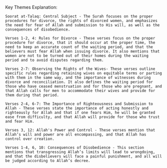 Key Themes Explanation:

    Soorat at-Talaq: Central Subject - The Surah focuses on the proper procedures for divorce, the rights of divorced women, and emphasizes the need for fear of Allah and submission to His will, as well as the consequences of disobedience.

    Verses 1-2, 4: Rules for Divorce - These verses focus on the proper procedure for divorce, that it should occur at the proper time, the need to keep an accurate count of the waiting period, and that the believers must fear Allah when issuing divorce. It also mentions that women are not to be turned out of their homes during the waiting period and to avoid disputes regarding them.

    Verses 2-7: Observing the Rights of the Wives- These verses outline specific rules regarding retaining wives on equitable terms or parting with them in the same way, and the importance of witnesses during divorce and reconciliation. It also defines the waiting period for those who have ceased menstruation and for those who are pregnant, and that Allah calls for men to accommodate their wives and provide for them during that period.

    Verses 2-4, 6-7: The Importance of Righteousness and Submission to Allah - These verses state the importance of acting honestly and righteously for Allah and that if one fears Him, he will be granted ease from difficulty, and that Allah will provide for those who trust and fear Him.

    Verses 3, 12: Allah's Power and Control - These verses mention that Allah’s will and power are all encompassing, and that Allah has control over creation.

    Verses 1-4, 6, 10: Consequences of Disobedience - This section mentions that transgressing Allah’s limits will lead to wrongdoing, and that the disbelievers will face a painful punishment, and all will be judged according to Allah’s decree.